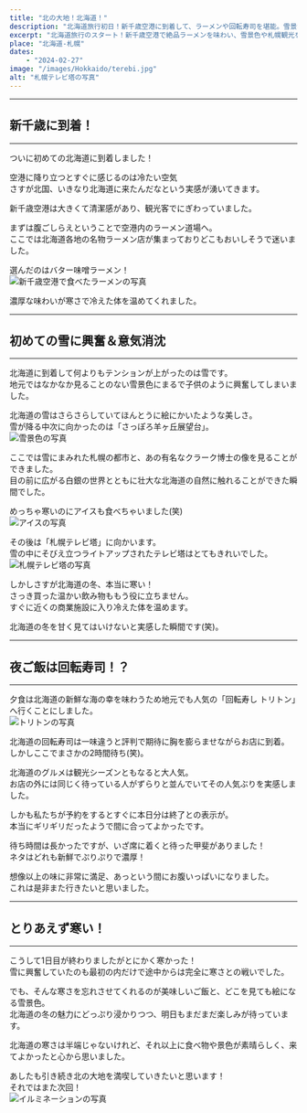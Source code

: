 ```yaml
---
title: "北の大地！北海道！"
description: "北海道旅行初日！新千歳空港に到着して、ラーメンや回転寿司を堪能。雪景色や札幌観光を楽しみながらも、寒さとの戦いを体験。北海道の魅力をたっぷりお届けします。"
excerpt: "北海道旅行のスタート！新千歳空港で絶品ラーメンを味わい、雪景色や札幌観光を満喫。回転寿司の絶品ネタも堪能しながら、寒さとの戦いに奮闘した1日目の様子をお届けします。"
place: "北海道-札幌"
dates:
    - "2024-02-27"
image: "/images/Hokkaido/terebi.jpg"
alt: "札幌テレビ塔の写真"
---
```


---
## 新千歳に到着！
---

ついに初めての北海道に到着しました！

空港に降り立つとすぐに感じるのは冷たい空気  
さすが北国、いきなり北海道に来たんだなという実感が湧いてきます。

新千歳空港は大きくて清潔感があり、観光客でにぎわっていました。

まずは腹ごしらえということで空港内のラーメン道場へ。  
ここでは北海道各地の名物ラーメン店が集まっておりどこもおいしそうで迷いました。

選んだのはバター味噌ラーメン！  
![新千歳空港で食べたラーメンの写真](/images/Hokkaido/ramen.jpg)  

濃厚な味わいが寒さで冷えた体を温めてくれました。

---
## 初めての雪に興奮＆意気消沈
---

北海道に到着して何よりもテンションが上がったのは雪です。  
地元ではなかなか見ることのない雪景色にまるで子供のように興奮してしまいました。

北海道の雪はさらさらしていてほんとうに絵にかいたような美しさ。  
雪が降る中次に向かったのは「さっぽろ羊ヶ丘展望台」。  
![雪景色の写真](/images/Hokkaido/tenn.jpg)  

ここでは雪にまみれた札幌の都市と、あの有名なクラーク博士の像を見ることができました。  
目の前に広がる白銀の世界とともに壮大な北海道の自然に触れることができた瞬間でした。

めっちゃ寒いのにアイスも食べちゃいました(笑)  
![アイスの写真](/images/Hokkaido/aisu.jpg)  

その後は「札幌テレビ塔」に向かいます。  
雪の中にそびえ立つライトアップされたテレビ塔はとてもきれいでした。  
![札幌テレビ塔の写真](/images/Hokkaido/terebi.jpg)  

しかしさすが北海道の冬、本当に寒い！  
さっき買った温かい飲み物ももう役に立ちません。  
すぐに近くの商業施設に入り冷えた体を温めます。  

北海道の冬を甘く見てはいけないと実感した瞬間です(笑)。

---
## 夜ご飯は回転寿司！？
---

夕食は北海道の新鮮な海の幸を味わうため地元でも人気の「回転寿し トリトン」へ行くことにしました。  
![トリトンの写真](/images/Hokkaido/toriton.jpg)  

北海道の回転寿司は一味違うと評判で期待に胸を膨らませながらお店に到着。  
しかしここでまさかの2時間待ち(笑)。  

北海道のグルメは観光シーズンともなると大人気。  
お店の外には同じく待っている人がずらりと並んでいてその人気ぶりを実感しました。  

しかも私たちが予約をするとすぐに本日分は終了との表示が。  
本当にギリギリだったようで間に合ってよかったです。  

待ち時間は長かったですが、いざ席に着くと待った甲斐がありました！  
ネタはどれも新鮮でぷりぷりで濃厚！  

想像以上の味に非常に満足、あっという間にお腹いっぱいになりました。  
これは是非また行きたいと思いました。

---
## とりあえず寒い！
---

こうして1日目が終わりましたがとにかく寒かった！  
雪に興奮していたのも最初の内だけで途中からは完全に寒さとの戦いでした。

でも、そんな寒さを忘れさせてくれるのが美味しいご飯と、どこを見ても絵になる雪景色。  
北海道の冬の魅力にどっぷり浸かりつつ、明日もまだまだ楽しみが待っています。  

北海道の寒さは半端じゃないけれど、それ以上に食べ物や景色が素晴らしく、来てよかったと心から思いました。  

あしたも引き続き北の大地を満喫していきたいと思います！  
それではまた次回！  
![イルミネーションの写真](/images/Hokkaido/irumi.jpg)  
